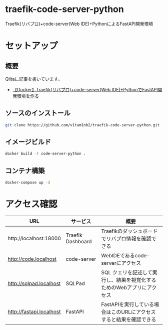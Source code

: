 # traefik-code-server-python

Traefik(リバプロ)+code-server(Web IDE)+PythonによるFastAPI開発環境


# セットアップ

## 概要

Qiitaに記事を書いています。

- [【Docker】Traefik(リバプロ)+code-server(Web IDE)+PythonでFastAPI開発環境を作る](https://qiita.com/v1tam1n/items/034e8e32d3e350223dbf)

## ソースのインストール

```bash
git clone https://github.com/v1tam1nb2/traefik-code-server-python.git
```

## イメージビルド

```bash
docker build -t code-server-python .
```

## コンテナ構築

```bash
docker-compose up -d
```

# アクセス確認

|  URL  |  サービス  | 概要  |
| ---- | ---- | ---- |
|  http://localhost:18000  |  Traefik Dashboard  | Traefikのダッシュボードでリバプロ情報を確認できる  |
|  http://code.localhost  |  code-server  | WebIDEであるcode-serverにアクセス  |
|  http://sqlpad.localhost  |  SQLPad  | SQL クエリを記述して実行し、結果を視覚化するためのWebアプリにアクセス  |
|  http://fastapi.localhost  |  FastAPI  | FastAPIを実行している場合はこのURLにアクセスすると結果を確認できる  |